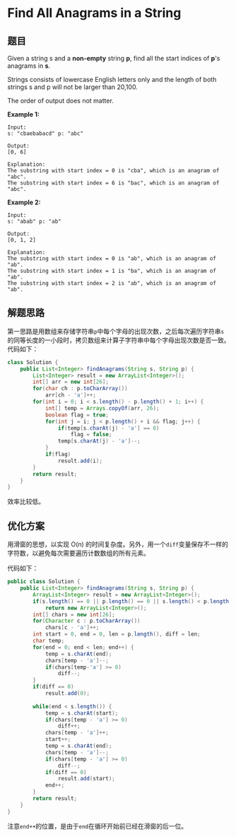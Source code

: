 # Find All Anagrams in a String

## 题目

Given a string s and a **non-empty** string **p**, find all the start indices of **p**'s anagrams in **s**.

Strings consists of lowercase English letters only and the length of both strings s and p will not be larger than 20,100.

The order of output does not matter.

**Example 1:**

```
Input:
s: "cbaebabacd" p: "abc"

Output:
[0, 6]

Explanation:
The substring with start index = 0 is "cba", which is an anagram of "abc".
The substring with start index = 6 is "bac", which is an anagram of "abc".
```

**Example 2:**

```
Input:
s: "abab" p: "ab"

Output:
[0, 1, 2]

Explanation:
The substring with start index = 0 is "ab", which is an anagram of "ab".
The substring with start index = 1 is "ba", which is an anagram of "ab".
The substring with start index = 2 is "ab", which is an anagram of "ab".
```

## 解题思路

第一思路是用数组来存储字符串`p`中每个字母的出现次数，之后每次遍历字符串`s`的同等长度的一小段时，拷贝数组来计算子字符串中每个字母出现次数是否一致。代码如下：

```java
class Solution {
    public List<Integer> findAnagrams(String s, String p) {
        List<Integer> result = new ArrayList<Integer>();
        int[] arr = new int[26];
        for(char ch : p.toCharArray())
            arr[ch - 'a']++;
        for(int i = 0; i < s.length() - p.length() + 1; i++) {
            int[] temp = Arrays.copyOf(arr, 26);
            boolean flag = true;
            for(int j = i; j < p.length() + i && flag; j++) {
                if(temp[s.charAt(j) - 'a'] == 0)
                    flag = false;
                temp[s.charAt(j) - 'a']--;
            }  
            if(flag)
                result.add(i);
        }
        return result;
    }
}
```

效率比较低。

## 优化方案

用滑窗的思想，以实现 O(n) 的时间复杂度。另外，用一个`diff`变量保存不一样的字符数，以避免每次需要遍历计数数组的所有元素。

代码如下：

```java
public class Solution {
    public List<Integer> findAnagrams(String s, String p) {
        ArrayList<Integer> result = new ArrayList<Integer>();
        if(s.length() == 0 || p.length() == 0 || s.length() < p.length())
            return new ArrayList<Integer>();
        int[] chars = new int[26];
        for(Character c : p.toCharArray())
            chars[c - 'a']++;
        int start = 0, end = 0, len = p.length(), diff = len;
        char temp;
        for(end = 0; end < len; end++) {
            temp = s.charAt(end);
            chars[temp - 'a']--;
            if(chars[temp-'a'] >= 0)
                diff--;
        }
        if(diff == 0)
            result.add(0);
        
        while(end < s.length()) {
            temp = s.charAt(start);
            if(chars[temp - 'a'] >= 0)
                diff++;
            chars[temp - 'a']++;
            start++;
            temp = s.charAt(end);
            chars[temp - 'a']--;
            if(chars[temp - 'a'] >= 0)
                diff--;
            if(diff == 0)
                result.add(start);
            end++;    
        }
        return result;
    }
}
```

注意`end++`的位置，是由于`end`在循环开始前已经在滑窗的后一位。